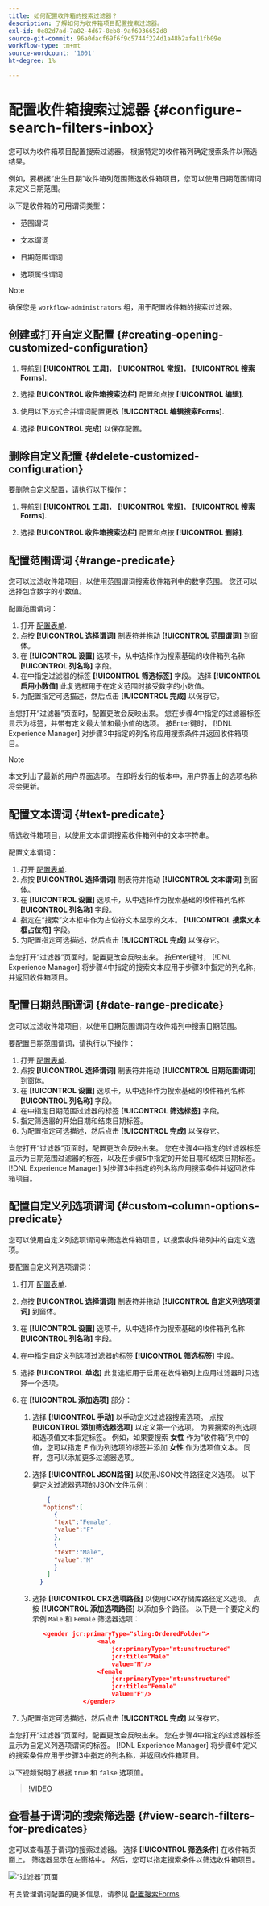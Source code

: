 ```yaml
---
title: 如何配置收件箱的搜索过滤器？
description: 了解如何为收件箱项目配置搜索过滤器。
exl-id: 0e82d7ad-7a82-4d67-8eb8-9af6936652d8
source-git-commit: 96a0dacf69f6f9c5744f224d1a48b2afa11fb09e
workflow-type: tm+mt
source-wordcount: '1001'
ht-degree: 1%

---
```


# 配置收件箱搜索过滤器 {#configure-search-filters-inbox}

您可以为收件箱项目配置搜索过滤器。 根据特定的收件箱列确定搜索条件以筛选结果。

例如，要根据“出生日期”收件箱列范围筛选收件箱项目，您可以使用日期范围谓词来定义日期范围。

以下是收件箱的可用谓词类型：

* 范围谓词

* 文本谓词

* 日期范围谓词

* 选项属性谓词

>[!NOTE]
>
>确保您是 `workflow-administrators` 组，用于配置收件箱的搜索过滤器。

## 创建或打开自定义配置 {#creating-opening-customized-configuration}

1. 导航到 **[!UICONTROL 工具]**， **[!UICONTROL 常规]**， **[!UICONTROL 搜索Forms]**.

1. 选择 **[!UICONTROL 收件箱搜索边栏]** 配置和点按 **[!UICONTROL 编辑]**.
1. 使用以下方式合并谓词配置更改 **[!UICONTROL 编辑搜索Forms]**.
1. 选择 **[!UICONTROL 完成]** 以保存配置。

## 删除自定义配置 {#delete-customized-configuration}

要删除自定义配置，请执行以下操作：

1. 导航到 **[!UICONTROL 工具]**， **[!UICONTROL 常规]**， **[!UICONTROL 搜索Forms]**.

1. 选择 **[!UICONTROL 收件箱搜索边栏]** 配置和点按 **[!UICONTROL 删除]**.

## 配置范围谓词 {#range-predicate}

您可以过滤收件箱项目，以使用范围谓词搜索收件箱列中的数字范围。 您还可以选择包含数字的小数值。

配置范围谓词：

1. 打开 [配置表单](#creating-opening-customized-configuration).
1. 点按 **[!UICONTROL 选择谓词]** 制表符并拖动 **[!UICONTROL 范围谓词]** 到窗体。
1. 在 **[!UICONTROL 设置]** 选项卡，从中选择作为搜索基础的收件箱列名称 **[!UICONTROL 列名称]** 字段。
1. 在中指定过滤器的标签 **[!UICONTROL 筛选标签]** 字段。 选择 **[!UICONTROL 启用小数值]** 此复选框用于在定义范围时接受数字的小数值。
1. 为配置指定可选描述，然后点击 **[!UICONTROL 完成]** 以保存它。

当您打开“过滤器”页面时，配置更改会反映出来。 您在步骤4中指定的过滤器标签显示为标签，并带有定义最大值和最小值的选项。 按Enter键时， [!DNL Experience Manager] 对步骤3中指定的列名称应用搜索条件并返回收件箱项目。

>[!NOTE]
>
>本文列出了最新的用户界面选项。 在即将发行的版本中，用户界面上的选项名称将会更新。

## 配置文本谓词 {#text-predicate}

筛选收件箱项目，以使用文本谓词搜索收件箱列中的文本字符串。

配置文本谓词：

1. 打开 [配置表单](#creating-opening-customized-configuration).
1. 点按 **[!UICONTROL 选择谓词]** 制表符并拖动 **[!UICONTROL 文本谓词]** 到窗体。
1. 在 **[!UICONTROL 设置]** 选项卡，从中选择作为搜索基础的收件箱列名称 **[!UICONTROL 列名称]** 字段。
1. 指定在“搜索”文本框中作为占位符文本显示的文本。 **[!UICONTROL 搜索文本框占位符]** 字段。
1. 为配置指定可选描述，然后点击 **[!UICONTROL 完成]** 以保存它。

当您打开“过滤器”页面时，配置更改会反映出来。 按Enter键时， [!DNL Experience Manager] 将步骤4中指定的搜索文本应用于步骤3中指定的列名称，并返回收件箱项目。

## 配置日期范围谓词 {#date-range-predicate}

您可以过滤收件箱项目，以使用日期范围谓词在收件箱列中搜索日期范围。

要配置日期范围谓词，请执行以下操作：

1. 打开 [配置表单](#creating-opening-customized-configuration).
1. 点按 **[!UICONTROL 选择谓词]** 制表符并拖动 **[!UICONTROL 日期范围谓词]** 到窗体。
1. 在 **[!UICONTROL 设置]** 选项卡，从中选择作为搜索基础的收件箱列名称 **[!UICONTROL 列名称]** 字段。
1. 在中指定日期范围过滤器的标签 **[!UICONTROL 筛选标签]** 字段。
1. 指定筛选器的开始日期和结束日期标签。
1. 为配置指定可选描述，然后点击 **[!UICONTROL 完成]** 以保存它。

当您打开“过滤器”页面时，配置更改会反映出来。 您在步骤4中指定的过滤器标签显示为日期范围过滤器的标签，以及在步骤5中指定的开始日期和结束日期标签。 [!DNL Experience Manager] 对步骤3中指定的列名称应用搜索条件并返回收件箱项目。

## 配置自定义列选项谓词 {#custom-column-options-predicate}

您可以使用自定义列选项谓词来筛选收件箱项目，以搜索收件箱列中的自定义选项。

要配置自定义列选项谓词：

1. 打开 [配置表单](#creating-opening-customized-configuration).
1. 点按 **[!UICONTROL 选择谓词]** 制表符并拖动 **[!UICONTROL 自定义列选项谓词]** 到窗体。
1. 在 **[!UICONTROL 设置]** 选项卡，从中选择作为搜索基础的收件箱列名称 **[!UICONTROL 列名称]** 字段。
1. 在中指定自定义列选项过滤器的标签 **[!UICONTROL 筛选标签]** 字段。
1. 选择 **[!UICONTROL 单选]** 此复选框用于启用在收件箱列上应用过滤器时只选择一个选项。
1. 在 **[!UICONTROL 添加选项]** 部分：
   1. 选择 **[!UICONTROL 手动]** 以手动定义过滤器搜索选项。 点按 **[!UICONTROL 添加筛选器选项]** 以定义第一个选项。 为要搜索的列选项和选项值文本指定标签。 例如，如果要搜索 **女性** 作为“收件箱”列中的值，您可以指定 **F** 作为列选项的标签并添加 **女性** 作为选项值文本。 同样，您可以添加更多过滤器选项。
   1. 选择 **[!UICONTROL JSON路径]** 以使用JSON文件路径定义选项。 以下是定义过滤器选项的JSON文件示例：

      ```JSON
          {
         "options":[
            {
            "text":"Female",
            "value":"F"
            },
            {
            "text":"Male",
            "value":"M"
            }
          ]
        }
      ```

   1. 选择 **[!UICONTROL CRX选项路径]** 以使用CRX存储库路径定义选项。 点按 **[!UICONTROL 添加选项路径]** 以添加多个路径。 以下是一个要定义的示例 `Male` 和 `Female` 筛选器选项：

      ```JSON
         <gender jcr:primaryType="sling:OrderedFolder">
                        <male
                            jcr:primaryType="nt:unstructured"
                            jcr:title="Male"
                            value="M"/>
                        <female
                            jcr:primaryType="nt:unstructured"
                            jcr:title="Female"
                            value="F"/>
                    </gender>
      ```

1. 为配置指定可选描述，然后点击 **[!UICONTROL 完成]** 以保存它。

当您打开“过滤器”页面时，配置更改会反映出来。 您在步骤4中指定的过滤器标签显示为自定义列选项谓词的标签。 [!DNL Experience Manager] 将步骤6中定义的搜索条件应用于步骤3中指定的列名称，并返回收件箱项目。

以下视频说明了根据 `true` 和 `false` 选项值。

>[!VIDEO](https://video.tv.adobe.com/v/335679)

## 查看基于谓词的搜索筛选器 {#view-search-filters-for-predicates}

您可以查看基于谓词的搜索过滤器。 选择 **[!UICONTROL 筛选条件]** 在收件箱页面上。 筛选器显示在左窗格中。 然后，您可以指定搜索条件以筛选收件箱项目。

![“过滤器”页面](assets/apply-filters.png)

有关管理谓词配置的更多信息，请参见 [配置搜索Forms](search-forms.md).
